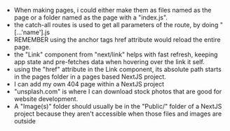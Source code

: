 - When making pages, i could either make them as files named as the page or a folder 
named as the page with a "index.js".
- the catch-all routes is used to get all parameters of the route, by doing "[...'name'].js
- REMEMBER using the anchor tags href attribute would reload the entire page.
- the "Link" component from "next/link" helps with fast refresh, keeping app state and pre-fetches data
when hovering over the link it self. 
- using the "href" attribute in the Link component, its absolute path starts in the pages folder in a
pages based NextJS project.
- I can add my own 404 page within a NextJS project
- "unsplash.com" is where I can download stock photos that are good for website development.
- A "Image(s)" folder should usually be in the "Public/" folder of a NextJS project
because they aren't accessible when those files and images are outside
